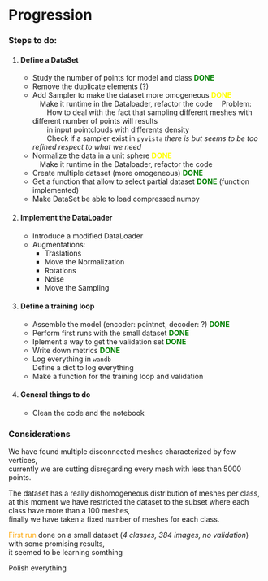 # Progression

### Steps to do:
1. #### Define a DataSet
    
    - Study the number of points for model and class <span style="color:green">**DONE**</span>  
    - Remove the duplicate elements (?)  
    - Add Sampler to make the dataset more omogeneous <span style="color:yellow">**DONE**</span>  
    &emsp;Make it runtime in the Dataloader, refactor the code 
    &emsp;Problem:  
    &emsp;&emsp;How to deal with the fact that sampling different meshes with different number of points will results  
    &emsp;&emsp;in input pointclouds with differents density  
    &emsp;&emsp;Check if a sampler exist in <code>pyvista</code> _there is but seems to be too refined respect to what we need_
    - Normalize the data in a unit sphere <span style="color:yellow">**DONE**</span>  
    &emsp;Make it runtime in the Dataloader, refactor the code 
    - Create multiple dataset (more omogeneous) <span style="color:green">**DONE**</span>  
    - Get a function that allow to select partial dataset <span style="color:green">**DONE**</span> (function implemented)  
    - Make DataSet be able to load compressed numpy  

1. #### Implement the DataLoader
    
    - Introduce a modified DataLoader 
    - Augmentations: 
        - Traslations
        - Move the Normalization
        - Rotations 
        - Noise
        - Move the Sampling

1. #### Define a training loop

    - Assemble the model (encoder: pointnet, decoder: ?) <span style="color:green">**DONE**</span>  
    - Perform first runs with the small dataset <span style="color:green">**DONE**</span>  
    - Iplement a way to get the validation set <span style="color:green">**DONE**</span> 
    - Write down metrics <span style="color:green">**DONE**</span> 
    - Log everything in <code>wandb</code>  
    Define a dict to log everything
    - Make a function for the training loop and validation

1. #### General things to do  
    
    - Clean the code and the notebook  

### Considerations

We have found multiple disconnected meshes characterized by few vertices,  
currently we are cutting disregarding every mesh with less than 5000 points.

The dataset has a really dishomogeneous distribution of meshes per class,  
at this moment we have restricted the dataset to the subset where each class have more than a 100 meshes,  
finally we have taken a fixed number of meshes for each class.

<span style="color:orange">First run</span> done on a small dataset (_4 classes, 384 images, no validation_) with some promising results,  
it seemed to be learning somthing 

Polish everything